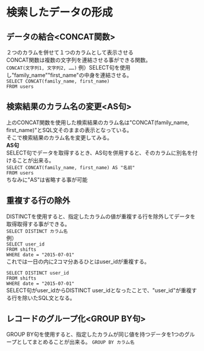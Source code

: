 # 検索したデータの形成
## データの結合<CONCAT関数>
２つのカラムを併せて１つのカラムとして表示させる  
CONCAT関数は複数の文字列を連結させる事ができる関数。  
`CONCAT(文字列1, 文字列2, ……)`
例）SELECT句を使用し"family_name""first_name"の中身を連結させる。  
`SELECT CONCAT(family_name, first_name)`  
`FROM users`  
## 検索結果のカラム名の変更<AS句>
上のCONCAT関数を使用した検索結果のカラム名は"CONCAT(family_name, first_name)"とSQL文そのままの表示となっている。  
そこで検索結果のカラム名を変更してみる。  
**AS句**  
SELECT句でデータを取得するとき、AS句を併用すると、そのカラムに別名を付けることが出来る。  
`SELECT CONCAT(family_name, first_name) AS "名前"`  
`FROM users`  
ちなみに"AS"は省略する事が可能
## 重複する行の除外<DISTINCT>
DISTINCTを使用すると、指定したカラムの値が重複する行を除外してデータを取得取得する事ができる。  
`SELECT DISTINCT カラム名`  
例）  
`SELECT user_id`  
`FROM shifts`  
`WHERE date = "2015-07-01"`  
これでは一日の内に2コマ分あるひとはuser_idが重複する。  
  
`SELECT DISTINCT user_id`  
`FROM shifts`  
`WHERE date = "2015-07-01"`  
SELECT句がuser_idからDISTINCT user_idとなったことで、"user_id"が重複する行を除いたSQL文となる。  
  
## レコードのグループ化<GROUP BY句>
GROUP BY句を使用すると、指定したカラムが同じ値を持つデータを1つのグループとしてまとめることが出来る。
`GROUP BY カラム名`